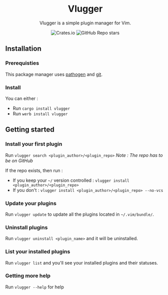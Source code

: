 <div align="center">
	
# Vlugger

Vlugger is a simple plugin manager for Vim.
	
![Crates.io](https://img.shields.io/crates/d/vlugger?label=Downloads)
![GitHub Repo stars](https://img.shields.io/github/stars/Wafelack/vlugger?color=sucess&label=Stars&logo=Github)
		
</div>

## Installation

### Prerequisties

This package manager uses [pathogen](https://github.com/tpope/vim-pathogen) and [git](https://git-scm.com).

### Install

You can either :

- Run `cargo install vlugger` 
- Run `werb install vlugger`

## Getting started

### Install your first plugin

Run `vlugger search <plugin_author>/<plugin_repo>` *Note : The repo has to be on GitHub*

If the repo exists, then run : 

- If you keep your `~/` version controlled : `vlugger install <plugin_author>/<plugin_repo>`
- If you don't : `vlugger install <plugin_author>/<plugin_repo> --no-vcs`

### Update your plugins

Run `vlugger update` to update all the plugins located in `~/.vim/bundle/`.

### Uninstall plugins

Run `vlugger uninstall <plugin_name>` and it will be uninstalled.

### List your installed plugins

Run `vlugger list` and you'll see your installed plugins and their statuses.

### Getting more help

Run `vlugger --help` for help

